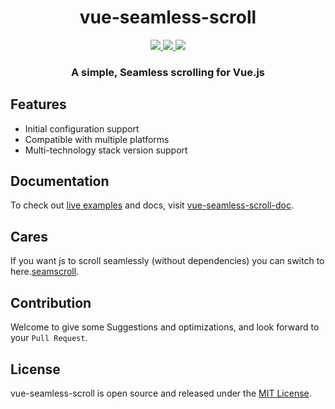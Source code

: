 <h1 align="center">vue-seamless-scroll</h1>


<p align="center">
<a href="https://www.npmjs.com/package/vue-seamless-scroll">
    <img src="https://img.shields.io/npm/v/vue-seamless-scroll.svg"/>
    <img src="https://img.shields.io/npm/dm/vue-seamless-scroll.svg"/>
</a>

<a href="https://chenxuan0000.github.io/vue-seamless-scroll/zh/">
    <img src="https://img.shields.io/github/stars/chenxuan0000/vue-seamless-scroll.svg"/>
</a>
</a>

<h3 align="center">A simple, Seamless scrolling for Vue.js</h3>

## Features

* Initial configuration support
* Compatible with multiple platforms
* Multi-technology stack version support

## Documentation
To check out [live examples](https://chenxuan0000.github.io/vue-seamless-scroll/guide/01-basic.html) and docs, visit [vue-seamless-scroll-doc](https://chenxuan0000.github.io/vue-seamless-scroll/).

## Cares
If you want js to scroll seamlessly (without dependencies) you can switch to here.[seamscroll](https://github.com/chenxuan0000/seamless-scroll).

## Contribution
Welcome to give some Suggestions and optimizations, and look forward to your `Pull Request`.

## License
vue-seamless-scroll is open source and released under the [MIT License](LICENSE).